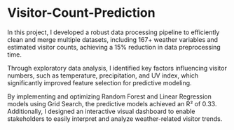 # Visitor-Count-Prediction

In this project, I developed a robust data processing pipeline to efficiently clean and merge multiple datasets, including 167+ weather variables and estimated visitor counts, achieving a 15% reduction in data preprocessing time. 

Through exploratory data analysis, I identified key factors influencing visitor numbers, such as temperature, precipitation, and UV index, which significantly improved feature selection for predictive modeling. 

By implementing and optimizing Random Forest and Linear Regression models using Grid Search, the predictive models achieved an R² of 0.33. Additionally, I designed an interactive visual dashboard to enable stakeholders to easily interpret and analyze weather-related visitor trends.
